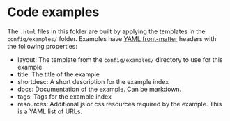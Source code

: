 # Code examples

The `.html` files in this folder are built by applying the templates in the `config/examples/` folder. Examples have [YAML front-matter](http://www.metalsmith.io) headers with the following properties:

* layout: The template from the `config/examples/` directory to use for this example
* title: The title of the example
* shortdesc: A short description for the example index
* docs: Documentation of the example. Can be markdown.
* tags: Tags for the example index
* resources: Additional js or css resources required by the example. This is a YAML list of URLs.

